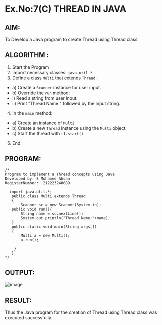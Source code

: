 # Ex.No:7(C) THREAD IN JAVA
## AIM:
 To Develop a Java program to create Thread using Thread class.


## ALGORITHM :
1.  Start the Program
2.	Import necessary classes: `java.util.*`
3.	Define a class `Multi` that extends `Thread`:
-	a) Create a `Scanner` instance for user input.
-	b) Override the `run` method:
-	i) Read a string from user input.
-	ii) Print "Thread Name:" followed by the input string.
4.	In the `main` method:
-	a) Create an instance of `Multi`.
-	b) Create a new `Thread` instance using the `Multi` object.
-	c) Start the thread with `t1.start()`.
5.	End

## PROGRAM:
 ```
/*
Program to implement a Thread concepts using Java
Developed by: S Mohamed Ahsan
RegisterNumber:  212223240089

   import java.util.*;
    public class Multi extends Thread
    {  
        Scanner sc = new Scanner(System.in);
    public void run(){
        String name = sc.nextLine();
        System.out.println("Thread Name:"+name);
    }
    public static void main(String args[])
    {  
        Multi a = new Multi();
        a.run();
     
     }  
    }  
*/
```

## OUTPUT:
![image](https://github.com/user-attachments/assets/5d05bb58-72bb-4928-9a16-dc15896c9124)

## RESULT:
Thus the Java program for the creation of Thread using Thread class was executed successfully.
